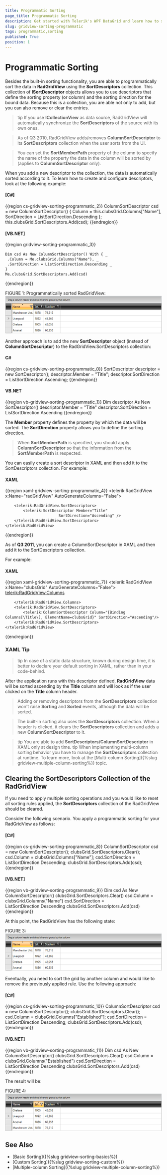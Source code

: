 ```yaml
---
title: Programmatic Sorting
page_title: Programmatic Sorting
description: Get started with Telerik's WPF DataGrid and learn how to sort data programmatically using the SortDescriptors collection.
slug: gridview-sorting-programmatic
tags: programmatic,sorting
published: True
position: 1
---
```


# Programmatic Sorting

Besides the built-in sorting functionality, you are able to programmatically sort the data in __RadGridView__ using the __SortDescriptors__ collection. This collection of __ISortDescriptor__ objects allows you to use descriptors that define the sorting property (or column) and the sorting direction for the bound data. Because this is a collection, you are able not only to add, but you can also remove or clear the entries.
    
>tip If you use __ICollectionView__ as data source, RadGridView will automatically synchronize the __SortDescriptors__ of the source with its own ones.

>As of Q3 2010, RadGridView adds/removes __ColumnSortDescriptor__ to its __SortDescriptors__ collection when the user sorts from the UI.

>You can set the __SortMemberPath__ property of the column to specify the name of the property the data in the column will be sorted by (applies to __ColumnSortDescriptor__ only).

When you add a new descriptor to the collection, the data is automatically sorted according to it. To learn how to create and configure descriptors, look at the following example:

#### __[C#]__
{{region cs-gridview-sorting-programmatic_2}}
	ColumnSortDescriptor csd = new ColumnSortDescriptor()
	{
	    Column = this.clubsGrid.Columns["Name"],
	    SortDirection = ListSortDirection.Descending
	};
	this.clubsGrid.SortDescriptors.Add(csd);
{{endregion}}

#### __[VB.NET]__
{{region gridview-sorting-programmatic_3}}

	Dim csd As New ColumnSortDescriptor() With { _
	 .Column = Me.clubsGrid.Columns("Name"), _
	 .SortDirection = ListSortDirection.Descending _
	}
	Me.clubsGrid.SortDescriptors.Add(csd)
{{endregion}}

FIGURE 1: Programmatically sorted RadGridView:
![](images/RadGridView_ProgrammaticSorting_1.png)
      
Another approach is to add the new __SortDescriptor__ object (instead of __ColumnSortDescriptor__) to the RadGridView.SortDescriptors collection:

#### __C#__
{{region cs-gridview-sorting-programmatic_0}}
	SortDescriptor descriptor = new SortDescriptor();
	descriptor.Member = "Title";
	descriptor.SortDirection = ListSortDirection.Ascending;
{{endregion}}

#### __VB.NET__
{{region vb-gridview-sorting-programmatic_1}}
	Dim descriptor As New SortDescriptor()
	descriptor.Member = "Title"
	descriptor.SortDirection = ListSortDirection.Ascending
{{endregion}}

The __Member__ property defines the property by which the data will be sorted.
The __SortDirection__ property allows you to define the sorting direction.

>When __SortMemberPath__ is specified, you should apply __ColumnSortDescriptor__ so that the information from the __SortMemberPath__ is respected.
      
You can easily create a sort descriptor in XAML and then add it to the SortDescriptors collection.
For example:

#### __XAML__
{{region xaml-gridview-sorting-programmatic_4}}
	<telerik:RadGridView x:Name="radGridView"
	             AutoGenerateColumns="False">
	
	    <telerik:RadGridView.SortDescriptors>
	        <telerik:SortDescriptor Member="Title"
	                        SortDirection="Ascending" />
	    </telerik:RadGridView.SortDescriptors>
	</telerik:RadGridView>
{{endregion}}

As of __Q3 2011__, you can create a ColumnSortDescriptor in XAML and then add it to the SortDescriptors collection.
      
For example:
#### __XAML__
{{region xaml-gridview-sorting-programmatic_7}}
	<telerik:RadGridView x:Name="clubsGrid" 
	                AutoGenerateColumns="False">
	    <telerik:RadGridView.Columns>
	
	    </telerik:RadGridView.Columns>
	    <telerik:RadGridView.SortDescriptors>
	        <telerik:ColumnSortDescriptor Column="{Binding Columns[\Title\], ElementName=clubsGrid}" SortDirection="Ascending"/>
	    </telerik:RadGridView.SortDescriptors>
	</telerik:RadGridView>
{{endregion}}

### XAML Tip

>tip In case of a static data structure, known during design time, it is better to declare your default sorting in XAML, rather than in your code-behind.

After the application runs with this descriptor defined, __RadGridView__ data will be sorted ascending by the __Title__ column and will look as if the user clicked on the __Title__ column header.
        
>Adding or removing descriptors from the __SortDescriptors__ collection won't raise __Sorting__ and __Sorted__ events, although the data will be sorted.

>The built-in sorting also uses the __SortDescriptors__ collection. When a header is clicked, it clears the __SortDescriptors__ collection and adds a new __ColumnSortDescriptor__ to it.

>tip You are able to add __SortDescriptors/ColumnSortDescriptor__ in XAML only at design time. 
>tip When implementing multi-column sorting behavior you have to manage the __SortDescriptors__ collection at runtime. To learn more, look at the [Multi-column Sorting]({%slug gridview-multiple-column-sorting%}) topic.

## Clearing the SortDescriptors Collection of the RadGridView ##

If you need to apply multiple sorting operations and you would like to reset all sorting rules applied, the __SortDescriptors__ collection of the RadGridView should be cleared. 

Consider the following scenario. You apply a programmatic sorting for your RadGridView as follows:

#### __[C#]__
{{region cs-gridview-sorting-programmatic_8}}
	ColumnSortDescriptor csd = new ColumnSortDescriptor();
	clubsGrid.SortDescriptors.Clear();
	csd.Column = clubsGrid.Columns["Name"];
	csd.SortDirection = ListSortDirection.Descending;
	clubsGrid.SortDescriptors.Add(csd);
{{endregion}}

#### __[VB.NET]__
{{region vb-gridview-sorting-programmatic_9}}
	Dim csd As New ColumnSortDescriptor()
	clubsGrid.SortDescriptors.Clear()
	csd.Column = clubsGrid.Columns("Name")
	csd.SortDirection = ListSortDirection.Descending
	clubsGrid.SortDescriptors.Add(csd)
{{endregion}}

At this point, the RadGridView has the following state:

FIGURE 3:
![](images/RadGridView_ProgrammaticSorting_1.png)

Eventually, you need to sort the grid by another column and would like to remove the previously applied rule. Use the following approach:

#### __[C#]__
{{region cs-gridview-sorting-programmatic_10}}
	ColumnSortDescriptor csd = new ColumnSortDescriptor();
	clubsGrid.SortDescriptors.Clear();
	csd.Column = clubsGrid.Columns["Established"];
	csd.SortDirection = ListSortDirection.Descending;
	clubsGrid.SortDescriptors.Add(csd);
{{endregion}}

#### __[VB.NET]__
{{region vb-gridview-sorting-programmatic_11}}
	Dim csd As New ColumnSortDescriptor()
	clubsGrid.SortDescriptors.Clear()
	csd.Column = clubsGrid.Columns("Established")
	csd.SortDirection = ListSortDirection.Descending
	clubsGrid.SortDescriptors.Add(csd)
{{endregion}}

The result will be:

FIGURE 4:
![](images/RadGridView_ProgrammaticSorting_2.png)

## See Also
 * [Basic Sorting]({%slug gridview-sorting-basics%})
 * [Custom Sorting]({%slug gridview-sorting-custom%})
 * [Multiple-column Sorting]({%slug gridview-multiple-column-sorting%})
